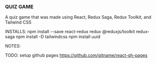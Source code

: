 ### QUIZ GAME

A quiz game that was made using React, Redux Saga, Redux Toolkit, and Tailwind CSS

INSTALLS:
npm install --save react-redux redux @reduxjs/toolkit redux-saga
npm install -D tailwindcss
npm install uuid

<!-- npx tailwindcss init -->

NOTES:

TODO: setup github pages
https://github.com/gitname/react-gh-pages
